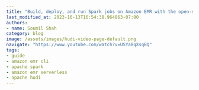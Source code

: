 ```yaml
---
title: "Build, deploy, and run Spark jobs on Amazon EMR with the open-source EMR CLI tool"
last_modified_at: 2023-10-13T16:54:38.964863-07:00
authors:
- name: Soumil Shah
category: blog
image: /assets/images/hudi-video-page-default.png
navigate: "https://www.youtube.com/watch?v=USYa8qXsqBQ"
tags:
- guide
- amazon emr cli
- apache spark
- amazon emr serverless
- apache hudi
---
```


